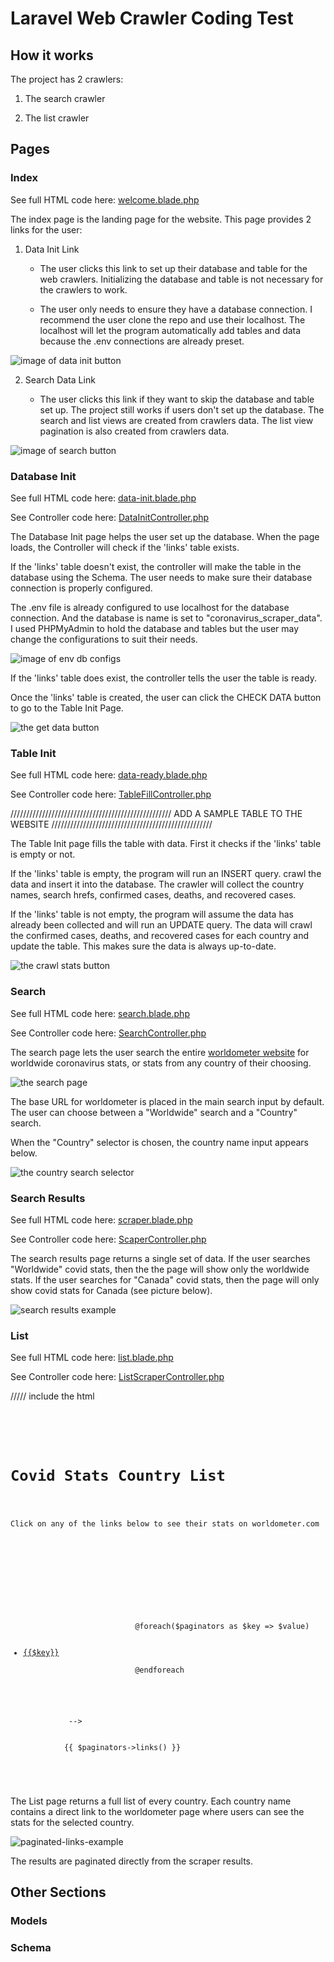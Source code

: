 # Laravel Web Crawler Coding Test

## How it works

The project has 2 crawlers:

1. The search crawler

2. The list crawler


## Pages

### Index

See full HTML code here: [welcome.blade.php](https://github.com/markoco14/laravel-scraper/blob/main/resources/views/welcome.blade.php)

The index page is the landing page for the website. This page provides 2 links for the user:

1. Data Init Link

	- The user clicks this link to set up their database and table for the web crawlers. Initializing the database and table is not necessary for the crawlers to work.

	- The user only needs to ensure they have a database connection. I recommend the user clone the repo and use their localhost. The localhost will let the program automatically add tables and data because the .env connections are already preset.

![image of data init button](resources/images/choose-data-init.png)

2. Search Data Link

	- The user clicks this link if they want to skip the database and table set up. The project still works if users don't set up the database. The search and list views are created from crawlers data. The list view pagination is also created from crawlers data.

![image of search button](resources/images/choose-search-stats.png)

### Database Init

See full HTML code here: [data-init.blade.php](https://github.com/markoco14/laravel-scraper/blob/main/resources/views/data-init.blade.php)

See Controller code here: [DataInitController.php](https://github.com/markoco14/laravel-scraper/blob/main/app/Http/Controllers/DataInitController.php)


The Database Init page helps the user set up the database. When the page loads, the Controller will check if the 'links' table exists.

If the 'links' table doesn't exist, the controller will make the table in the database using the Schema. The user needs to make sure their database connection is properly configured.

The .env file is already configured to use localhost for the database connection. And the database is name is set to "coronavirus_scraper_data". I used PHPMyAdmin to hold the database and tables but the user may change the configurations to suit their needs.

![image of env db configs](/resources/images/env-db-configs.png)

If the 'links' table does exist, the controller tells the user the table is ready.

Once the 'links' table is created, the user can click the CHECK DATA button to go to the Table Init Page.

![the get data button](/resources/images/check-data-button.png)

### Table Init

See full HTML code here: [data-ready.blade.php](https://github.com/markoco14/laravel-scraper/blob/main/resources/views/data-ready.blade.php)

See Controller code here: [TableFillController.php](https://github.com/markoco14/laravel-scraper/blob/main/app/Http/Controllers/TableFillController.php)


///////////////////////////////////////////////////
ADD A SAMPLE TABLE TO THE WEBSITE
///////////////////////////////////////////////////

The Table Init page fills the table with data. First it checks if the 'links' table is empty or not.

If the 'links' table is empty, the program will run an INSERT query. crawl the data and insert it into the database. The crawler will collect the country names, search hrefs, confirmed cases, deaths, and recovered cases.

If the 'links' table is not empty, the program will assume the data has already been collected and will run an UPDATE query. The data will crawl the confirmed cases, deaths, and recovered cases for each country and update the table. This makes sure the data is always up-to-date. 

![the crawl stats button](/resources/images/crawl-stats-button.png)

### Search

See full HTML code here: [search.blade.php](https://github.com/markoco14/laravel-scraper/blob/main/resources/views/search.blade.php)

See Controller code here: [SearchController.php](https://github.com/markoco14/laravel-scraper/blob/main/app/Http/Controllers/SearchController.php)

The search page lets the user search the entire [worldometer website](https://www.worldometers.info/coronavirus/) for worldwide coronavirus stats, or stats from any country of their choosing. 

![the search page](/resources/images/search-page.png)

The base URL for worldometer is placed in the main search input by default. The user can choose between a "Worldwide" search and a "Country" search.

When the "Country" selector is chosen, the country name input appears below.

![the country search selector](/resources/images/country-search-selector.png)



### Search Results

See full HTML code here: [scraper.blade.php](https://github.com/markoco14/laravel-scraper/blob/main/resources/views/scraper.blade.php)

See Controller code here: [ScaperController.php](https://github.com/markoco14/laravel-scraper/blob/main/app/Http/Controllers/ScraperController.php)

The search results page returns a single set of data. If the user searches "Worldwide" covid stats, then the the page will show only the worldwide stats. If the user searches for "Canada" covid stats, then the page will only show covid stats for Canada (see picture below).

![search results example](/resources/images/search-results-page.png)

### List

See full HTML code here: [list.blade.php](https://github.com/markoco14/laravel-scraper/blob/main/resources/views/list.blade.php)

See Controller code here: [ListScraperController.php](https://github.com/markoco14/laravel-scraper/blob/main/app/Http/Controllers/ListScraperController.php)


///// include the html
<pre>
	<code>
		<div class="container">
			<h1 class="heading text-center">Covid Stats Country List</h1>
			<p class="col-md-6 offset-md-3 mt-5 wrapper">Click on any of the links below to see their stats on worldometer.com</p>
			<div class="row">
				<div id="country-list" class="col-md-6 offset-md-3  mt-5 wrapper">
					<ul class="list-group list-group-flush">
						<!-- attempt pagination with scraper data -->
						<?php 
							// print_r($paginators);
							// dd($paginators);
							// dd($paginators);
						 ?>
						 @foreach($paginators as $key => $value)
						 	<?php 
							 	$url = 'https://www.worldometers.info/coronavirus/' . $value;
							 	// $value = str_replace("country", "", $value);
							 	// $value = str_replace("/", "", $value);
							 	// // echo $url;
						 		// echo $key;
						 	?>
						 	<a class="list-group-item list-group-item-action" target="_blank" href="{{$url}}"><li>{{$key}}</li></a>
						 @endforeach
					</ul>
				</div>
			 -->
			</div>
			<span id="page-selectors">{{ $paginators->links() }}</span>
		</div>
			
	</code>
</pre>

The List page returns a full list of every country. Each country name contains a direct link to the worldometer page where users can see the stats for the selected country.

![paginated-links-example](/resources/images/links-page.png)

The results are paginated directly from the scraper results. 


## Other Sections

### Models

### Schema 

